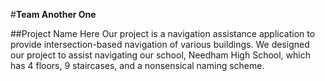 #**Team Another One**

##Project Name Here
  Our project is a navigation assistance application to provide intersection-based navigation of various buildings. 
  We designed our project to assist navigating our school, Needham High School, which has 4 floors, 9 staircases, and a nonsensical naming scheme.
